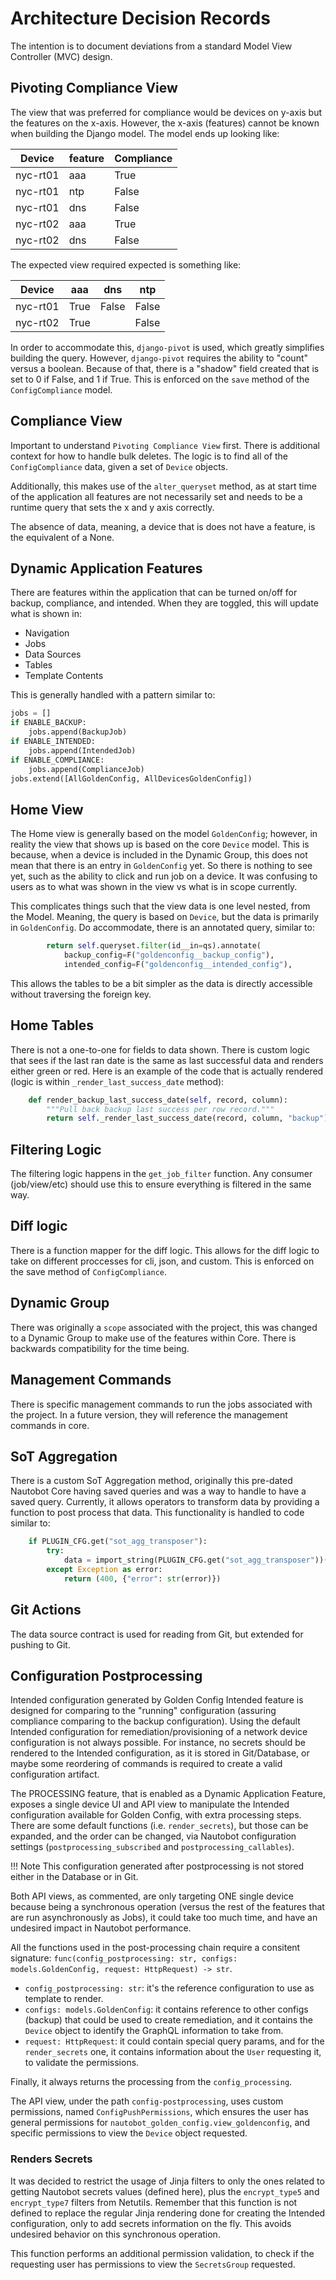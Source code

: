 # Architecture Decision Records

The intention is to document deviations from a standard Model View Controller (MVC) design.

## Pivoting Compliance View

The view that was preferred for compliance would be devices on y-axis but the features on the x-axis. However, the x-axis (features) cannot be known when building the Django model. The model ends up looking like:

| Device   | feature | Compliance |
| -------- | ------- | ---------- |
| nyc-rt01 | aaa     | True       |
| nyc-rt01 | ntp     | False      |
| nyc-rt01 | dns     | False      |
| nyc-rt02 | aaa     | True       |
| nyc-rt02 | dns     | False      |

The expected view required expected is something like:

| Device   | aaa  | dns   | ntp   |
| -------- | ---- | ----- | ----- |
| nyc-rt01 | True | False | False |
| nyc-rt02 | True |       | False |

In order to accommodate this, `django-pivot` is used, which greatly simplifies building the query. However, `django-pivot` requires the ability to "count" versus a boolean. Because of that, there is a "shadow" field created that is set to 0 if False, and 1 if True. This is enforced on the `save` method of the `ConfigCompliance` model.

## Compliance View

Important to understand `Pivoting Compliance View` first. There is additional context for how to handle bulk deletes. The logic is to find all of the `ConfigCompliance` data, given a set of `Device` objects.

Additionally, this makes use of the `alter_queryset` method, as at start time of the application all features are not necessarily set and needs to be a runtime query that sets the x and y axis correctly.

The absence of data, meaning, a device that is does not have a feature, is the equivalent of a None.

## Dynamic Application Features

There are features within the application that can be turned on/off for backup, compliance, and intended. When they are toggled, this will update what is shown in:

- Navigation
- Jobs
- Data Sources
- Tables
- Template Contents

This is generally handled with a pattern similar to:

```python
jobs = []
if ENABLE_BACKUP:
    jobs.append(BackupJob)
if ENABLE_INTENDED:
    jobs.append(IntendedJob)
if ENABLE_COMPLIANCE:
    jobs.append(ComplianceJob)
jobs.extend([AllGoldenConfig, AllDevicesGoldenConfig])
```

## Home View

The Home view is generally based on the model `GoldenConfig`; however, in reality the view that shows up is based on the core `Device` model. This is because, when a device is included in the Dynamic Group, this does not mean that there is an entry in `GoldenConfig` yet. So there is nothing to see yet, such as the ability to click and run job on a device. It was confusing to users as to what was shown in the view vs what is in scope currently.

This complicates things such that the view data is one level nested, from the Model. Meaning, the query is based on `Device`, but the data is primarily in `GoldenConfig`. Do accommodate, there is an annotated query, similar to:

```python
        return self.queryset.filter(id__in=qs).annotate(
            backup_config=F("goldenconfig__backup_config"),
            intended_config=F("goldenconfig__intended_config"),
```

This allows the tables to be a bit simpler as the data is directly accessible without traversing the foreign key.

## Home Tables

There is not a one-to-one for fields to data shown. There is custom logic that sees if the last ran date is the same as last successful data and renders either green or red. Here is an example of the code that is actually rendered (logic is within `_render_last_success_date` method):

```python
    def render_backup_last_success_date(self, record, column):
        """Pull back backup last success per row record."""
        return self._render_last_success_date(record, column, "backup")
```

## Filtering Logic

The filtering logic happens in the `get_job_filter` function. Any consumer (job/view/etc) should use this to ensure everything is filtered in the same way.

## Diff logic

There is a function mapper for the diff logic. This allows for the diff logic to take on different proccesses for cli, json, and custom. This is enforced on the save method of `ConfigCompliance`.

## Dynamic Group

There was originally a `scope` associated with the project, this was changed to a Dynamic Group to make use of the features within Core. There is backwards compatibility for the time being.

## Management Commands

There is specific management commands to run the jobs associated with the project. In a future version, they will reference the management commands in core.

## SoT Aggregation

There is a custom SoT Aggregation method, originally this pre-dated Nautobot Core having saved queries and was a way to handle to have a saved query. Currently, it allows operators to transform data by providing a function to post process that data. This functionality is handled to code similar to:

```python
    if PLUGIN_CFG.get("sot_agg_transposer"):
        try:
            data = import_string(PLUGIN_CFG.get("sot_agg_transposer"))(data)
        except Exception as error:
            return (400, {"error": str(error)})
```

## Git Actions

The data source contract is used for reading from Git, but extended for pushing to Git.

## Configuration Postprocessing

Intended configuration generated by Golden Config Intended feature is designed for comparing to the "running" configuration (assuring compliance comparing to the backup configuration). Using the default Intended configuration for remediation/provisioning of a network device configuration is not always possible. For instance, no secrets should be rendered to the Intended configuration, as it is stored in Git/Database, or maybe some reordering of commands is required to create a valid configuration artifact.

The PROCESSING feature, that is enabled as a Dynamic Application Feature, exposes a single device UI and API view to manipulate the Intended configuration available for Golden Config, with extra processing steps. There are some default functions (i.e. `render_secrets`), but those can be expanded, and the order can be changed, via Nautobot configuration settings (`postprocessing_subscribed` and `postprocessing_callables`).

!!! Note
    This configuration generated after postprocessing is not stored either in the Database or in Git.

Both API views, as commented, are only targeting ONE single device because being a synchronous operation (versus the rest of the features that are run asynchronously as Jobs), it could take too much time, and have an undesired impact in Nautobot performance.

All the functions used in the post-processing chain require a consitent signature:
`func(config_postprocessing: str, configs: models.GoldenConfig, request: HttpRequest) -> str`.

- `config_postprocessing: str`: it's the reference configuration to use as template to render.
- `configs: models.GoldenConfig`: it contains reference to other configs (backup) that could be used to create remediation, and it contains the `Device` object to identify the GraphQL information to take from.
- `request: HttpRequest`: it could contain special query params, and for the `render_secrets` one, it contains information about the `User` requesting it, to validate the permissions.

Finally, it always returns the processing from the `config_processing`.

The API view, under the path `config-postprocessing`, uses custom permissions, named `ConfigPushPermissions`, which ensures the user has general permissions for `nautobot_golden_config.view_goldenconfig`, and specific permissions to view the `Device` object requested.

### Renders Secrets

It was decided to restrict the usage of Jinja filters to only the ones related to getting Nautobot secrets values (defined here), plus the `encrypt_type5` and `encrypt_type7` filters from Netutils. Remember that this function is not defined to replace the regular Jinja rendering done for creating the Intended configuration, only to add secrets information on the fly. This avoids undesired behavior on this synchronous operation.

This function performs an additional permission validation, to check if the requesting user has permissions to view the `SecretsGroup` requested.
